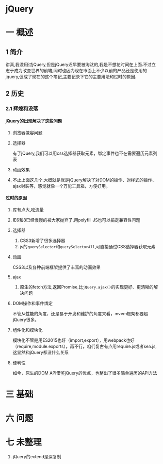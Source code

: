 # jQuery
# 一 概述
## 1 简介
讲真,我没用过jQuery,但是jQuery迟早要被淘汰的,我是不想花时间在上面.不过立志于成为改变世界的前端,同时也因为现在市面上不少以前的产品还是使用的jquery,促成了现在的这个笔记,主要记录下它的主要用法和过时的原因.

## 2 历史
### 2.1 辉煌和没落
#### jQuery的出现解决了这些问题
1. 浏览器兼容问题
2. 选择器

    有了jQuery,我们可以用css选择器获取元素，绑定事件也不在需要遍历元素列表
3. 动画效果
4. 不止上面这几个.大概就是就是jQuery解决了对DOM的操作、对样式的操作、ajax封装等，感觉就像一个万能工具箱，方便好用。

#### 过时的原因
1. 库有点大,吃流量
1. IE6和8已经慢慢的被大家抛弃了,用polyfill JS也可以搞定兼容性问题
2. 选择器
    1. CSS3新增了很多选择器
    2. js的`querySelector`和`querySelectorAll`,可直接通过CSS选择器获取元素
3. 动画

    CSS3以及各种前端框架提供了丰富的动画效果
4. ajax
    1. 原生的fetch方法,返回Promise,比`jQuery.ajax()`的实现更好、更清晰的解决问题
5. DOM操作和事件绑定

    不管从性能的角度，还是易于开发和维护的角度来看，mvvm框架都要超jQuery很多。
6. 组件化和模块化

    模块化不管是用ES2015也好（import,export），用webpack也好（require,module.exports），再不行，咱们复古有点用require.js或者sea.js,这显然和jQuery都没什么关系
7. 便利性

    如今，原生的DOM API借鉴jQuery的优点，也整出了很多简单遍历的API方法

# 三 基础


# 六 问题

# 七 未整理
1. jQuery的extend是深复制